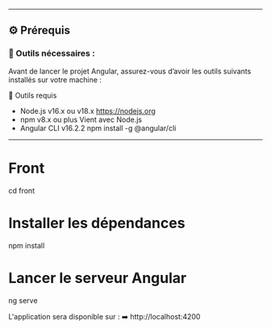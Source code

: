 
---

## ⚙️ Prérequis

### 🔗 Outils nécessaires :

Avant de lancer le projet Angular, assurez-vous d’avoir les outils suivants installés sur votre machine :

🔧 Outils requis
- Node.js     	  v16.x ou v18.x	        https://nodejs.org
- npm	            v8.x ou plus	          Vient avec Node.js
- Angular CLI	    v16.2.2	                npm install -g @angular/cli

---

##
# Front
cd front

# Installer les dépendances
npm install

# Lancer le serveur Angular
ng serve

L'application sera disponible sur :
➡️ http://localhost:4200
